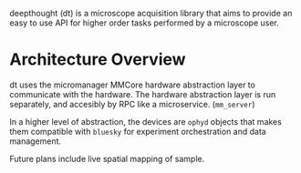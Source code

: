 deepthought (dt) is a microscope acquisition library that aims to provide an easy to use API for higher order tasks performed by a microscope user.

# Architecture Overview
dt uses the micromanager MMCore hardware abstraction layer to communicate with the hardware. The hardware abstraction layer is run separately, and accesibly by RPC like a microservice. (`mm_server`)

In a higher level of abstraction, the devices are `ophyd` objects that makes them compatible with `bluesky` for experiment orchestration and data management.

Future plans include live spatial mapping of sample.
